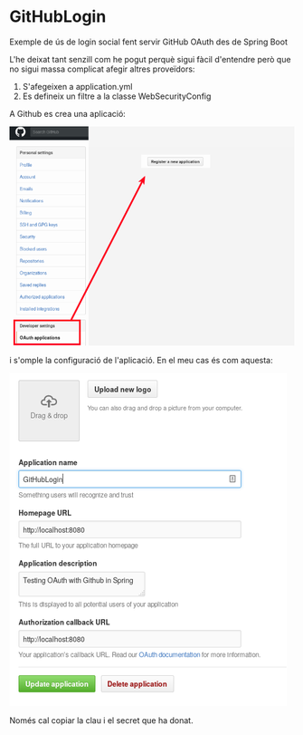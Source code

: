 # GitHubLogin
Exemple de ús de login social fent servir GitHub OAuth des de Spring Boot

L'he deixat tant senzill com he pogut perquè sigui fàcil d'entendre però que no sigui massa complicat afegir altres proveïdors:

1. S'afegeixen a application.yml
2. Es defineix un filtre a la classe WebSecurityConfig

A Github es crea una aplicació: 

![crear app](Imatges/crear-aplicacio.png)

i s'omple la configuració de l'aplicació. En el meu cas és com aquesta:

![github](Imatges/github.png)

Només cal copiar la clau i el secret que ha donat.
